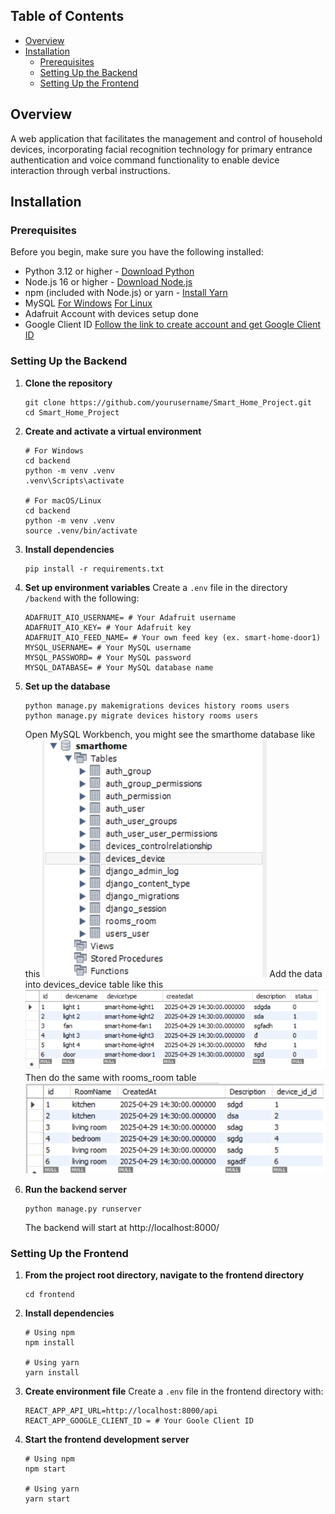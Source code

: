 ## Table of Contents
- [Overview](#overview)
- [Installation](#installation)
  - [Prerequisites](#prerequisites)
  - [Setting Up the Backend](#setting-up-the-backend)
  - [Setting Up the Frontend](#setting-up-the-frontend)
## Overview

A web application that facilitates the management and control of household devices, incorporating facial recognition technology for primary entrance authentication and voice command functionality to enable device interaction through verbal instructions.

## Installation

### Prerequisites

Before you begin, make sure you have the following installed:
- Python 3.12 or higher - [Download Python](https://www.python.org/downloads/)
- Node.js 16 or higher - [Download Node.js](https://nodejs.org/en/download/)
- npm (included with Node.js) or yarn - [Install Yarn](https://classic.yarnpkg.com/en/docs/install)
- MySQL 
    [For Windows](https://www.geeksforgeeks.org/how-to-install-mysql-in-windows/)
    [For Linux](https://www.geeksforgeeks.org/how-to-install-mysql-on-linux/)
- Adafruit Account with devices setup done
- Google Client ID [Follow the link to create account and get Google Client ID](https://blog.logrocket.com/guide-adding-google-login-react-app/)

### Setting Up the Backend

1. **Clone the repository**
   ```
   git clone https://github.com/yourusername/Smart_Home_Project.git
   cd Smart_Home_Project
   ```

2. **Create and activate a virtual environment**
   ```
   # For Windows
   cd backend
   python -m venv .venv
   .venv\Scripts\activate

   # For macOS/Linux
   cd backend
   python -m venv .venv
   source .venv/bin/activate
   ```

3. **Install dependencies**
   ```
   pip install -r requirements.txt
   ```

4. **Set up environment variables**
   Create a `.env` file in the directory `/backend` with the following:
   ```
   ADAFRUIT_AIO_USERNAME= # Your Adafruit username
   ADAFRUIT_AIO_KEY= # Your Adafruit key
   ADAFRUIT_AIO_FEED_NAME= # Your own feed key (ex. smart-home-door1)
   MYSQL_USERNAME= # Your MySQL username
   MYSQL_PASSWORD= # Your MySQL password
   MYSQL_DATABASE= # Your MySQL database name
   ```

5. **Set up the database**
   ```
   python manage.py makemigrations devices history rooms users
   python manage.py migrate devices history rooms users
   ```
   Open MySQL Workbench, you might see the smarthome database like this
   ![Smarthome Database](images/smarthome-database.png)
   Add the data into devices_device table like this
   ![Add data into devices_device table](images/devices_device-table.png)
   Then do the same with rooms_room table
   ![Add data into rooms_room table](images/rooms_room-table.png)
6. **Run the backend server**
   ```
   python manage.py runserver
   ```
   The backend will start at http://localhost:8000/

### Setting Up the Frontend

1. **From the project root directory, navigate to the frontend directory**
   ```
   cd frontend
   ```

2. **Install dependencies**
   ```
   # Using npm
   npm install

   # Using yarn
   yarn install
   ```

3. **Create environment file**
   Create a `.env` file in the frontend directory with:
   ```
   REACT_APP_API_URL=http://localhost:8000/api
   REACT_APP_GOOGLE_CLIENT_ID = # Your Goole Client ID
   ```

4. **Start the frontend development server**
   ```
   # Using npm
   npm start

   # Using yarn
   yarn start
   ```